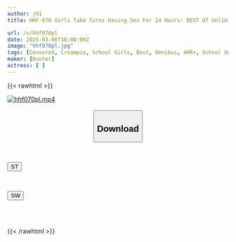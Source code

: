 ```yaml
---
author: j91
title: HHF-070 Girls Take Turns Having Sex For 24 Hours! BEST Of Unlimited Insertion Without Refusal

url: /v/hhf070pl
date: 2025-03-06T16:00:00Z
image: "hhf070pl.jpg"
tags: [Censored, Creampie, School Girls, Best, Omnibus, 4HR+, School Uniform	]
maker: [Hunter]
actress: [ ]
---
```



{{< rawhtml >}}

<div class="video" data-videoid="Dzaq28OGJJTk9oJ">
    <a href="javascript:;">
        <img src="/v/hhf070pl/hhf070pl.jpg" width="WIDTH" height="HEIGHT" alt="hhf070pl.mp4" loading="lazy">
    </a>
</div>

<script type="text/javascript" src="https://j91.asia/asset/on-demand-st.js"></script>

<br>
  <link rel="stylesheet" href="https://j91.asia/asset/bs5.css">
  
  <center>
  <button class="btn btn-primary" type="button" data-bs-toggle="collapse" data-bs-target=".multi-collapse" aria-expanded="false" aria-controls="multiCollapseExample1 multiCollapseExample2"><h2>Download</h2></button></center>
</p>
<div class="row">
  <div class="col">
    <div class="collapse multi-collapse" id="multiCollapseExample1">
      <div class="card card-body">
	      	      <br>
<div class="buttons">  
<p><a href="/v/hhf070pl/st.html" target="_blank"><button class="btn-hover color-3"><i class="fa fa-download"></i> ST</button></a></p></div>
    </div>
  </div>
</div>
  <div class="col">
    <div class="collapse multi-collapse" id="multiCollapseExample2">
      <div class="card card-body">
	      <br>
<div class="buttons">
<p><a href="/v/hhf070pl/sw.html" target="_blank"><button class="btn-hover color-2"><i class="fa fa-download"></i> SW</button></a></p></div>
<br><br>
      </div>
    </div>
  </div>
</div>

{{< /rawhtml >}}